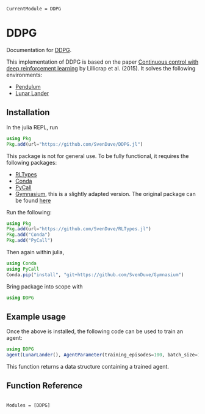 ```@meta
CurrentModule = DDPG
```

# DDPG

Documentation for [DDPG](https://github.com/SvenDuve/DDPG.jl).

This implementation of DDPG is based on the paper [Continuous control with deep reinforcement learning](https://arxiv.org/abs/1509.02971) by Lillicrap et al. (2015). It solves the following environments:

- [Pendulum](https://gymnasium.farama.org/environments/classic_control/pendulum/)
- [Lunar Lander](https://gymnasium.farama.org/environments/box2d/lunar_lander/)


## Installation

In the julia REPL, run

```julia
using Pkg
Pkg.add(url="https://github.com/SvenDuve/DDPG.jl")
```

This package is not for general use. To be fully functional, it requires the following packages:

- [RLTypes](https://github.com/SvenDuve/RLTypes.jl)
- [Conda](https://github.com/JuliaPy/Conda.jl)
- [PyCall](https://github.com/JuliaPy/PyCall.jl)
- [Gymnasium](https://github.com/SvenDuve/Gymnasium), this is a slightly adapted version. The original package can be found [here](https://github.com/Farama-Foundation/Gymnasium)


Run the following:

```julia
using Pkg
Pkg.add(url="https://github.com/SvenDuve/RLTypes.jl")
Pkg.add("Conda")
Pkg.add("PyCall")
```

Then again within julia,

```julia
using Conda
using PyCall
Conda.pip("install", "git+https://github.com/SvenDuve/Gymnasium")
```


Bring package into scope with

```julia
using DDPG
```

## Example usage


Once the above is installed, the following code can be used to train an agent:

```julia
using DDPG
agent(LunarLander(), AgentParameter(training_episodes=100, batch_size=128))
```

This function returns a data structure containing a trained agent. 


## Function Reference

```@index
```

```@autodocs
Modules = [DDPG]
```
